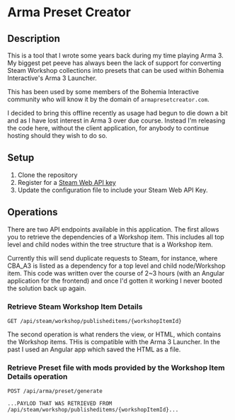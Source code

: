 # Arma Preset Creator

## Description

This is a tool that I wrote some years back during my time playing Arma 3. My biggest pet peeve has always been the lack of support for converting Steam Workshop collections into presets that can be used within Bohemia Interactive's Arma 3 Launcher.

This has been used by some members of the Bohemia Interactive community who will know it by the domain of `armapresetcreator.com`.

I decided to bring this offline recently as usage had begun to die down a bit and as I have lost interest in Arma 3 over due course. Instead I'm releasing the code here, without the client application, for anybody to continue hosting should they wish to do so.

## Setup

1. Clone the repository
2. Register for a [Steam Web API key](https://partner.steamgames.com/doc/webapi_overview/auth)
3. Update the configuration file to include your Steam Web API Key.

## Operations

There are two API endpoints available in this application. The first allows you to retrieve the dependencies of a Workshop item. This includes all top level and child nodes within the tree structure that is a Workshop item.

Currently this will send duplicate requests to Steam, for instance, where CBA_A3 is listed as a dependency for a top level and child node/Workshop item. This code was written over the course of 2~3 hours (with an Angular application for the frontend) and once I'd gotten it working I never booted the solution back up again.


### Retrieve Steam Workshop Item Details
```
GET /api/steam/workshop/publisheditems/{workshopItemId}
```

The second operation is what renders the view, or HTML, which contains the Workshop items. THis is compatible with the Arma 3 Launcher. In the past I used an Angular app which saved the HTML as a file.

### Retrieve Preset file with mods provided by the Workshop Item Details operation
```
POST /api/arma/preset/generate

...PAYLOD THAT WAS RETRIEVED FROM /api/steam/workshop/publisheditems/{workshopItemId}...
```